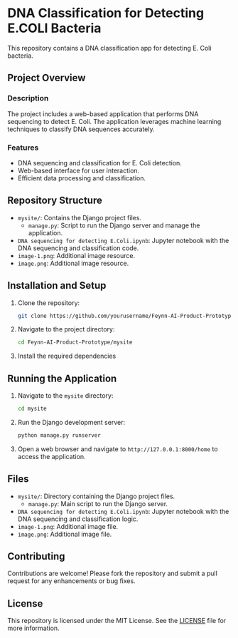 # DNA Classification for Detecting E.COLI Bacteria

This repository contains a DNA classification app for detecting E. Coli bacteria.

## Project Overview

### Description
The project includes a web-based application that performs DNA sequencing to detect E. Coli. The application leverages machine learning techniques to classify DNA sequences accurately.

### Features
- DNA sequencing and classification for E. Coli detection.
- Web-based interface for user interaction.
- Efficient data processing and classification.

## Repository Structure

- `mysite/`: Contains the Django project files.
  - `manage.py`: Script to run the Django server and manage the application.
- `DNA sequencing for detecting E.Coli.ipynb`: Jupyter notebook with the DNA sequencing and classification code.
- `image-1.png`: Additional image resource.
- `image.png`: Additional image resource.

## Installation and Setup

1. Clone the repository:
    ```bash
    git clone https://github.com/yourusername/Feynn-AI-Product-Prototype.git
    ```

2. Navigate to the project directory:
    ```bash
    cd Feynn-AI-Product-Prototype/mysite
    ```

3. Install the required dependencies

## Running the Application

1. Navigate to the `mysite` directory:
    ```bash
    cd mysite
    ```

2. Run the Django development server:
    ```bash
    python manage.py runserver
    ```

3. Open a web browser and navigate to `http://127.0.0.1:8000/home` to access the application.

## Files

- `mysite/`: Directory containing the Django project files.
  - `manage.py`: Main script to run the Django server.
- `DNA sequencing for detecting E.Coli.ipynb`: Jupyter notebook with the DNA sequencing and classification logic.
- `image-1.png`: Additional image file.
- `image.png`: Additional image file.

## Contributing

Contributions are welcome! Please fork the repository and submit a pull request for any enhancements or bug fixes.

## License

This repository is licensed under the MIT License. See the [LICENSE](LICENSE) file for more information.

